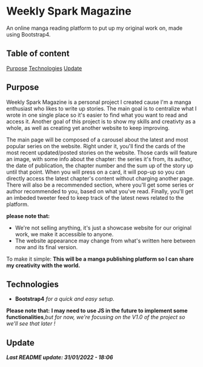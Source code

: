 
# Weekly Spark Magazine

An online manga reading platform to put up my original work on, made using Bootstrap4.

## Table of content

[Purpose](#purpose)
[Technologies](#technologies)
[Update](#update)

## Purpose

Weekly Spark Magazine is a personal project I created cause I'm a manga enthusiast who likes to write up stories.
The main goal is to centralize what I wrote in one single place so it's easier to find what you want to read and access it.
Another goal of this project is to show my skills and creativty as a whole, as well as creating yet another website to keep improving.

The main page will be composed of a carousel about the latest and most popular series on the website.
Right under it, you'll find the cards of the most recent updated/posted stories on the website. Those cards will feature an image, with some info about the chapter: the series it's from, its author, the date of publication, the chapter number and the sum up of the story up until that point.
When you will press on a card, it will pop-up so you can directly access the latest chapter's content without charging another page.
There will also be a recommended section, where you'll get some series or author recommended to you, based on what you've read.
Finally, you'll get an imbeded tweeter feed to keep track of the latest news related to the platform.

**please note that:**
- We're not selling anything, it's just a showcase website for our original work, we make it accessible to anyone.
- The website appearance may change from what's written here between now and its final version.

To make it simple: **This will be a manga publishing platform so I can share my creativity with the world.**

## Technologies

- **Bootstrap4** _for a quick and easy setup._

**Please note that:**
**I may need to use JS in the future to implement some functionalities**,_but for now, we're focusing on the V1.0 of the project so we'll see that later !_

## Update

**_Last README update: 31/01/2022 - 18:06_**
